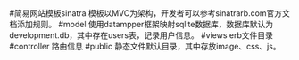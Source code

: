 <markdown>
#简易网站模板sinatra
模板以MVC为架构，开发者可以参考sinatrarb.com官方文档添加规则。
#model
	使用datampper框架映射sqlite数据库，数据库默认为development.db，其中存在users表，记录用户信息。
#views
	erb文件目录
#controller
	路由信息
#public
	静态文件默认目录，其中存放image、css、js。
</markdown>
